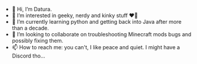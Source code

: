 - 👋 Hi, I’m Datura.
- 👀 I’m interested in geeky, nerdy and kinky stuff :heart_on_fire:
- 🌱 I’m currently learning python and getting back into Java after more than a decade.
- 💞️ I’m looking to collaborate on troubleshooting Minecraft mods bugs and possibly fixing them.
- 📫 How to reach me: you can't, I like peace and quiet. I might have a Discord tho...

<!---
Daturachan/Daturachan is a ✨ special ✨ repository because its `README.md` (this file) appears on your GitHub profile.
You can click the Preview link to take a look at your changes.
--->
